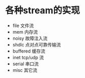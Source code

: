 # 各种stream的实现

* file 文件流
* mem	内存流
* noisy 故障注入流
* shdlc 点对点可靠传输流
* buffered 缓存流
* inet tcp/udp 流
* serial 串口流
* misc 其它流

